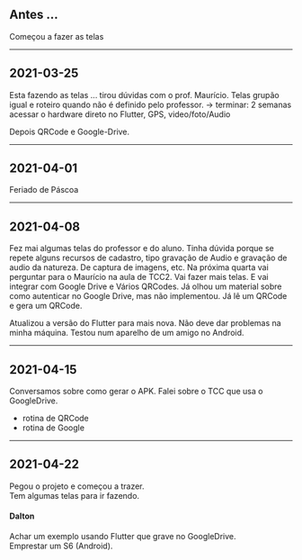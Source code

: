 ## Antes ...
Começou a fazer as telas



----------
## 2021-03-25
Esta fazendo as telas ... tirou dúvidas com o prof. Maurício.
Telas grupão igual e roteiro quando não é definido pelo professor.
  -> terminar: 2 semanas
  acessar o hardware direto no Flutter, GPS, video/foto/Audio
  
  Depois QRCode e Google-Drive.

----------
## 2021-04-01
Feriado de Páscoa

----------
## 2021-04-08
Fez mai algumas telas do professor e do aluno.
Tinha dúvida porque se repete alguns recursos de cadastro, tipo gravação de Audio e gravação de audio da natureza. De captura de imagens, etc.
Na próxima quarta vai perguntar para o Maurício na aula de TCC2.
Vai fazer mais telas. E vai integrar com Google Drive e Vários QRCodes.
Já olhou um material sobre como autenticar no Google Drive, mas não implementou.
Já lê um QRCode e gera um QRCode.

Atualizou a versão do Flutter para mais nova. Não deve dar problemas na minha máquina.
Testou num aparelho de um amigo no Android.

----------
## 2021-04-15
Conversamos sobre como gerar o APK.
Falei sobre o TCC que usa o GoogleDrive.

- rotina de QRCode
- rotina de Google 

----------
## 2021-04-22
Pegou o projeto e começou a trazer.<br>
Tem algumas telas para ir fazendo.<br>

#### Dalton
Achar um exemplo usando Flutter que grave no GoogleDrive.<br>
Emprestar um S6 (Android).<br>
